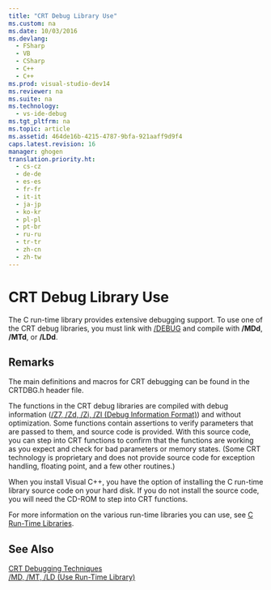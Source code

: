 ```yaml
---
title: "CRT Debug Library Use"
ms.custom: na
ms.date: 10/03/2016
ms.devlang: 
  - FSharp
  - VB
  - CSharp
  - C++
  - C++
ms.prod: visual-studio-dev14
ms.reviewer: na
ms.suite: na
ms.technology: 
  - vs-ide-debug
ms.tgt_pltfrm: na
ms.topic: article
ms.assetid: 464de16b-4215-4787-9bfa-921aaff9d9f4
caps.latest.revision: 16
manager: ghogen
translation.priority.ht: 
  - cs-cz
  - de-de
  - es-es
  - fr-fr
  - it-it
  - ja-jp
  - ko-kr
  - pl-pl
  - pt-br
  - ru-ru
  - tr-tr
  - zh-cn
  - zh-tw
---
```

# CRT Debug Library Use
The C run-time library provides extensive debugging support. To use one of the CRT debug libraries, you must link with [/DEBUG](../Topic/-DEBUG%20\(Generate%20Debug%20Info\).md) and compile with **/MDd**, **/MTd**, or **/LDd**.  
  
## Remarks  
 The main definitions and macros for CRT debugging can be found in the CRTDBG.h header file.  
  
 The functions in the CRT debug libraries are compiled with debug information ([/Z7, /Zd, /Zi, /ZI (Debug Information Format)](../Topic/-Z7,%20-Zi,%20-ZI%20\(Debug%20Information%20Format\).md)) and without optimization. Some functions contain assertions to verify parameters that are passed to them, and source code is provided. With this source code, you can step into CRT functions to confirm that the functions are working as you expect and check for bad parameters or memory states. (Some CRT technology is proprietary and does not provide source code for exception handling, floating point, and a few other routines.)  
  
 When you install Visual C++, you have the option of installing the C run-time library source code on your hard disk. If you do not install the source code, you will need the CD-ROM to step into CRT functions.  
  
 For more information on the various run-time libraries you can use, see [C Run-Time Libraries](../Topic/CRT%20Library%20Features.md).  
  
## See Also  
 [CRT Debugging Techniques](../VS_debugger/CRT-Debugging-Techniques.md)   
 [/MD, /MT, /LD (Use Run-Time Library)](../Topic/-MD,%20-MT,%20-LD%20\(Use%20Run-Time%20Library\).md)